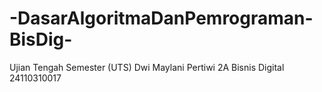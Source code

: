 # -DasarAlgoritmaDanPemrograman-BisDig-
Ujian Tengah Semester (UTS) Dwi Maylani Pertiwi 2A Bisnis Digital 24110310017
